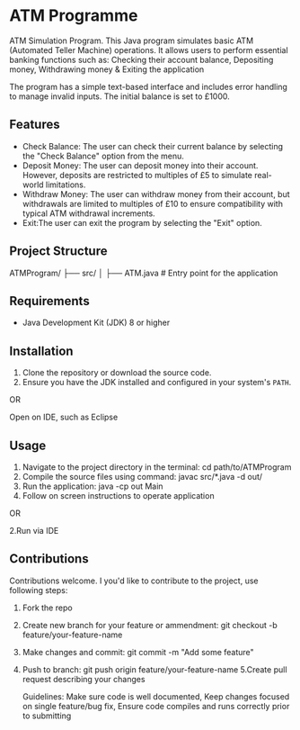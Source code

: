 # ATM Programme

ATM Simulation Program. This Java program simulates basic ATM (Automated Teller Machine) operations. It allows users to perform essential banking functions such as: Checking their account balance, Depositing money, Withdrawing money & Exiting the application

The program has a simple text-based interface and includes error handling to manage invalid inputs. The initial balance is set to £1000.

## Features

- Check Balance: The user can check their current balance by selecting the "Check Balance" option from the menu.
- Deposit Money: The user can deposit money into their account. However, deposits are restricted to multiples of £5 to simulate real-world limitations.
- Withdraw Money: The user can withdraw money from their account, but withdrawals are limited to multiples of £10 to ensure compatibility with typical ATM withdrawal increments.
- Exit:The user can exit the program by selecting the "Exit" option.

## Project Structure
ATMProgram/ ├── src/ │ ├── ATM.java # Entry point for the application 


## Requirements

- Java Development Kit (JDK) 8 or higher

## Installation

1. Clone the repository or download the source code.
2. Ensure you have the JDK installed and configured in your system's `PATH`.

OR

Open on IDE, such as Eclipse 

## Usage

1. Navigate to the project directory in the terminal: cd path/to/ATMProgram
2. Compile the source files using command: javac src/*.java -d out/
3. Run the application: java -cp out Main
4. Follow on screen instructions to operate application

OR

2.Run via IDE

## Contributions 

Contributions welcome. I you'd like to contribute to the project, use following steps: 

1. Fork the repo
2. Create new branch for your feature or ammendment: git checkout -b feature/your-feature-name
3. Make changes and commit: git commit -m "Add some feature"
4. Push to branch: git push origin feature/your-feature-name
5.Create pull request describing your changes 

	Guidelines: Make sure code is well documented,
		          Keep changes focused on single feature/bug fix, 
		          Ensure code compiles and runs correctly prior to submitting  



